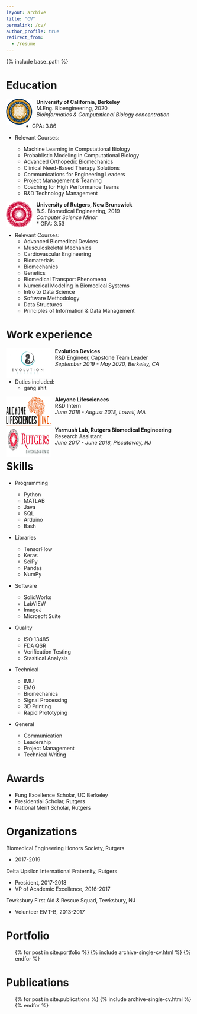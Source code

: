 ```yaml
---
layout: archive
title: "CV"
permalink: /cv/
author_profile: true
redirect_from:
  - /resume
---
```


{% include base_path %}

Education
======
<!-- * M.Eng. in Bioengineering, University of California - Berkeley, 2020
  * Computational Biology & Bioinformatics Concentration
  * GPA: 3.86
* B.S. in Biomedical Engineering, Rutgers University - New Brunswick, 2019
  * Minor in Computer Science
  * GPA: 3.53 -->


<img style="float: left;" src="berkeley.png" width="70" height="70"/> &nbsp;
&nbsp;**University of California, Berkeley**<br>
&nbsp;&nbsp;&nbsp;M.Eng. Bioengineering, 2020 <br>
&nbsp;&nbsp;&nbsp;*Bioinformatics & Computational Biology concentration* <br>
* GPA: 3.86
* Relevant Courses: 
  * Machine Learning in Computational Biology
  * Probablistic Modeling in Computational Biology
  * Advanced Orthopedic Biomechanics
  * Clinical Need-Based Therapy Solutions
  * Communications for Engineering Leaders
  * Project Management & Teaming
  * Coaching for High Performance Teams
  * R&D Technology Management

  <!-- * Relevant Courses: Machine Learning in Computational Biology, Probablistic Modeling in Computational Biology, Advanced Orthopedic Biomechanics, Clinical Need-Based Therapy Solutions, Communications for Engineering Leaders, Project Management & Teaming, Coaching for High Performance Teams, R&D Technology Management -->

<img style="float: left;" src="rutgers.png" width="70" height="70"/> &nbsp;
&nbsp;**University of Rutgers, New Brunswick**<br>
&nbsp;&nbsp;&nbsp;B.S. Biomedical Engineering, 2019 <br>
&nbsp;&nbsp;&nbsp;*Computer Science Minor* <br>
&nbsp;&nbsp;&nbsp;* GPA: 3.53
<!-- * Relevant Courses: Advanced Biomedical Devices, Musculoskeletal Mechanics, Cardiovascular Engineering, Biomaterials, Biomedical Transport Phenomena, Biomechanics, Numerical Modeling in Biomedical Systems, Genetics, Intro to Data Science, Software Methodology, Principles of Information & Data Management, Data Structures -->
* Relevant Courses: 
  * Advanced Biomedical Devices
  * Musculoskeletal Mechanics
  * Cardiovascular Engineering
  * Biomaterials
  * Biomechanics
  * Genetics
  * Biomedical Transport Phenomena
  * Numerical Modeling in Biomedical Systems
  * Intro to Data Science
  * Software Methodology
  * Data Structures
  * Principles of Information & Data Management


Work experience
======
<!-- * R&D Engineer/Capstone Team Leader, Evolution Devices 
  * September 2019 - May 2020
  * Berkeley, CA
  * Duties included: Tagging issues -->

<img style="float: left;" src="evolutiondevices2.jpg" width="120" height="80"/> &nbsp;
&nbsp;**Evolution Devices**<br>
&nbsp;&nbsp;&nbsp;R&D Engineer, Capstone Team Leader <br>
&nbsp;&nbsp;&nbsp;*September 2019 - May 2020, Berkeley, CA* <br><bR>
* Duties included:
  * gang shit


<img style="float: left;" src="alcyonelogo.jpg" width="120" height="80"/> &nbsp;
&nbsp;**Alcyone Lifesciences**<br>
&nbsp;&nbsp;&nbsp;R&D Intern <br>
&nbsp;&nbsp;&nbsp;*June 2018 - August 2018, Lowell, MA* <br> <br>


<img style="float: left;" src="rutgerslogo2.jpg" width="120" height="80"/> &nbsp;
&nbsp;**Yarmush Lab, Rutgers Biomedical Engineering**<br>
&nbsp;&nbsp;&nbsp;Research Assistant <br>
&nbsp;&nbsp;&nbsp;*June 2017 - June 2018, Piscataway, NJ* <br>
  
Skills
======
* Programming
  * Python
  * MATLAB
  * Java
  * SQL
  * Arduino
  * Bash

* Libraries
  * TensorFlow
  * Keras
  * SciPy
  * Pandas
  * NumPy

* Software
  * SolidWorks
  * LabVIEW
  * ImageJ
  * Microsoft Suite

* Quality
  * ISO 13485
  * FDA QSR
  * Verification Testing
  * Stasitical Analysis

* Technical
  * IMU
  * EMG
  * Biomechanics
  * Signal Processing
  * 3D Printing
  * Rapid Prototyping

* General
  * Communication
  * Leadership
  * Project Management
  * Technical Writing

Awards
======
* Fung Excellence Scholar, UC Berkeley
* Presidential Scholar, Rutgers
* National Merit Scholar, Rutgers

Organizations
======
Biomedical Engineering Honors Society, Rutgers
  * 2017-2019

Delta Upsilon International Fraternity, Rutgers
  * President, 2017-2018
  * VP of Academic Excellence, 2016-2017
  
Tewksbury First Aid & Rescue Squad, Tewksbury, NJ
  * Volunteer EMT-B, 2013-2017

Portfolio
======
  <ul>{% for post in site.portfolio %}
    {% include archive-single-cv.html %}
  {% endfor %}</ul>

Publications
======
  <ul>{% for post in site.publications %}
    {% include archive-single-cv.html %}
  {% endfor %}</ul>
  